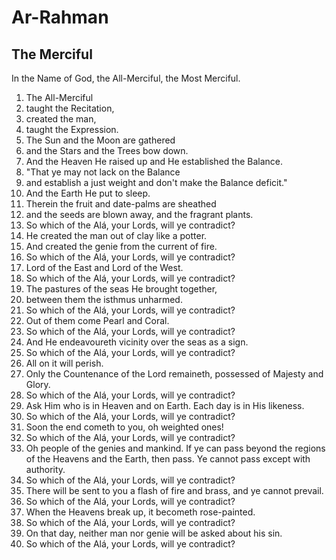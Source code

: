 # Ar-Rahman
## The Merciful

In the Name of God, the All-Merciful, the Most Merciful.

1. The All-Merciful
2. taught the Recitation,
3. created the man,
4. taught the Expression.
5. The Sun and the Moon are gathered
6. and the Stars and the Trees bow down.
7. And the Heaven He raised up and He established the Balance.
8. "That ye may not lack on the Balance
9. and establish a just weight and don't make the Balance deficit."
10. And the Earth He put to sleep.
11. Therein the fruit and date-palms are sheathed
12. and the seeds are blown away, and the fragrant plants.
13. So which of the Alá, your Lords, will ye contradict?
14. He created the man out of clay like a potter.
15. And created the genie from the current of fire.
16. So which of the Alá, your Lords, will ye contradict?
17. Lord of the East and Lord of the West.
18. So which of the Alá, your Lords, will ye contradict?
19. The pastures of the seas He brought together,
20. between them the isthmus unharmed.
21. So which of the Alá, your Lords, will ye contradict?
22. Out of them come Pearl and Coral.
23. So which of the Alá, your Lords, will ye contradict?
24. And He endeavoureth vicinity over the seas as a sign.
25. So which of the Alá, your Lords, will ye contradict?
26. All on it will perish.
27. Only the Countenance of the Lord remaineth, possessed of Majesty and Glory.
28. So which of the Alá, your Lords, will ye contradict?
29. Ask Him who is in Heaven and on Earth. Each day is in His likeness.
30. So which of the Alá, your Lords, will ye contradict?
31. Soon the end cometh to you, oh weighted ones!
32. So which of the Alá, your Lords, will ye contradict?
33. Oh people of the genies and mankind. If ye can pass beyond the regions of the Heavens and the Earth, then pass. Ye cannot pass except with authority.
34. So which of the Alá, your Lords, will ye contradict?
35. There will be sent to you a flash of fire and brass, and ye cannot prevail.
36. So which of the Alá, your Lords, will ye contradict?
37. When the Heavens break up, it becometh rose-painted.
38. So which of the Alá, your Lords, will ye contradict?
39. On that day, neither man nor genie will be asked about his sin.
40. So which of the Alá, your Lords, will ye contradict?
